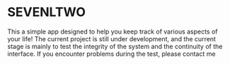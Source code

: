 # SEVENLTWO
This a simple app designed to help you keep track of various aspects of your life! The current project is still under development, and the current stage is mainly to test the integrity of the system and the continuity of the interface. If you encounter problems during the test, please contact me

